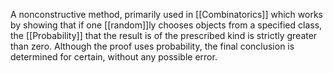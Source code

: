 A nonconstructive method, primarily used in [[Combinatorics]] which works by showing that if one [[random]]ly chooses objects from a specified class, the [[Probability]] that the result is of the prescribed kind is strictly greater than zero. Although the proof uses probability, the final conclusion is determined for certain, without any possible error.